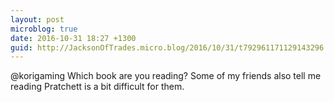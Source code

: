 ```yaml
---
layout: post
microblog: true
date: 2016-10-31 18:27 +1300
guid: http://JacksonOfTrades.micro.blog/2016/10/31/t792961171129143296.html
---
```

@korigaming Which book are you reading? Some of my friends also tell me reading Pratchett is a bit difficult for them.
